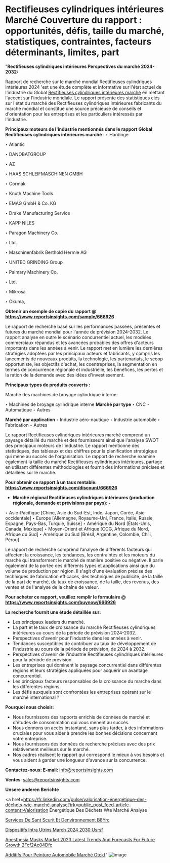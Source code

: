 # Rectifieuses cylindriques intérieures Marché Couverture du rapport : opportunités, défis, taille du marché, statistiques, contraintes, facteurs déterminants, limites, part

 "<strong>Rectifieuses cylindriques intérieures Perspectives du marché 2024-2032:</strong>

Rapport de recherche sur le marché mondial Rectifieuses cylindriques intérieures 2024 'est une étude complète et informative sur l'état actuel de l'industrie du Global <a href=https://www.reportsinsights.com/sample/666926>Rectifieuses cylindriques intérieures marché</a> en mettant l'accent sur l'industrie mondiale. Le rapport présente des statistiques clés sur l'état du marché des Rectifieuses cylindriques intérieures fabricants du marché mondial et constitue une source précieuse de conseils et d'orientation pour les entreprises et les particuliers intéressés par l'industrie.

<strong>Principaux moteurs de l'industrie mentionnés dans le rapport Global Rectifieuses cylindriques intérieures marché</strong> :
‣ Hardinge

‣ Atlantic

‣ DANOBATGROUP

‣ AZ

‣ HAAS SCHLEIFMASCHINEN GMBH

‣ Cormak

‣ Knuth Machine Tools

‣ EMAG GmbH & Co. KG

‣ Drake Manufacturing Service

‣ KAPP NILES

‣ Paragon Machinery Co.

‣ Ltd.

‣ Maschinenfabrik Berthold Hermle AG

‣ UNITED GRINDING Group

‣ Palmary Machinery Co.

‣ Ltd.

‣ Mikrosa

‣ Okuma,

<strong>Obtenir un exemple de copie du rapport @ <a href=https://www.reportsinsights.com/sample/666926>https://www.reportsinsights.com/sample/666926</a></strong>

Le rapport de recherche basé sur les performances passées, présentes et futures du marché mondial pour l'année de prévision 2024-2032. Le rapport analyse en outre le scénario concurrentiel actuel, les modèles commerciaux répandus et les avancées probables des offres d'acteurs importants dans les années à venir. Le rapport met en lumière les dernières stratégies adoptées par les principaux acteurs et fabricants, y compris les lancements de nouveaux produits, la technologie, les partenariats, le scoop opportuniste, les objectifs d'achat, les coentreprises, la segmentation en termes de concurrence régionale et industrielle, les bénéfices, les pertes et la ration de la demande avec des idées d'investissement.

<strong>Principaux types de produits couverts :</strong>

Marché des machines de broyage cylindrique interne:

‣  Machines de broyage cylindrique interne <strong> Marché <strong> par type </strong> </strong>
‣ CNC
‣ Automatique
‣ Autres

<strong>Marché par application </strong>
‣ Industrie aéro-nautique
‣ Industrie automobile
‣ Fabrication
‣ Autres

Le rapport Rectifieuses cylindriques intérieures marché comprend un paysage détaillé du marché et des fournisseurs ainsi que l'analyse SWOT des principaux moteurs de l'industrie. Le rapport mentionne des statistiques, des tableaux et des chiffres pour la planification stratégique qui mène au succès de l'organisation. Le rapport de recherche examine également la taille du marché Rectifieuses cylindriques intérieures, partage en utilisant différentes méthodologies et fournit des informations précises et détaillées sur le marché.

<strong>Pour obtenir ce rapport à un taux rentable: <a href=https://www.reportsinsights.com/discount/666926>https://www.reportsinsights.com/discount/666926</a></strong>
<ul>
  <li><strong>Marché régional Rectifieuses cylindriques intérieures (production régionale, demande et prévisions par pays): -</strong></li>
</ul>
‣ Asie-Pacifique [Chine, Asie du Sud-Est, Inde, Japon, Corée, Asie occidentale]
‣ Europe [Allemagne, Royaume-Uni, France, Italie, Russie, Espagne, Pays-Bas, Turquie, Suisse]
‣ Amérique du Nord [États-Unis, Canada, Mexique]
‣ Moyen-Orient et Afrique [CCG, Afrique du Nord, Afrique du Sud]
‣ Amérique du Sud [Brésil, Argentine, Colombie, Chili, Pérou]

Le rapport de recherche comprend l’analyse de différents facteurs qui affectent la croissance, les tendances, les contraintes et les moteurs du marché qui transforment le marché de manière positive ou négative. Il parle également de la portée des différents types et applications ainsi que du volume de production par région. Il s'agit d'une évaluation précise des techniques de fabrication efficaces, des techniques de publicité, de la taille de la part de marché, du taux de croissance, de la taille, des revenus, des ventes et de l'analyse de la chaîne de valeur.

<strong>Pour acheter ce rapport, veuillez remplir le formulaire @   <a href=https://www.reportsinsights.com/buynow/666926>https://www.reportsinsights.com/buynow/666926</a></strong>

<strong>La recherche fournit une étude détaillée sur:</strong>
<ul>
  <li>Les principaux leaders du marché.</li>
  <li>La part et le taux de croissance du marché Rectifieuses cylindriques intérieures au cours de la période de prévision 2024-2032.</li>
  <li>Perspectives d'avenir pour l'industrie dans les années à venir.</li>
  <li>Tendances susceptibles de contribuer au taux de développement de l'industrie au cours de la période de prévision, de 2024 à 2032.</li>
  <li>Perspectives d'avenir de l'industrie Rectifieuses cylindriques intérieures pour la période de prévision.</li>
  <li>Les entreprises qui dominent le paysage concurrentiel dans différentes régions et leurs stratégies appliquées pour acquérir un avantage concurrentiel.</li>
  <li>Les principaux facteurs responsables de la croissance du marché dans les différentes régions.</li>
  <li>Les défis auxquels sont confrontées les entreprises opérant sur le marché international ?</li>
</ul>
<strong>Pourquoi nous choisir:</strong>
<ul>
  <li>Nous fournissons des rapports enrichis de données de marché et d'études de consommation qui vous mènent au succès.</li>
  <li>Nous donnons un accès instantané, sans plus tarder, à des informations cruciales pour vous aider à prendre les bonnes décisions concernant votre entreprise.</li>
  <li>Nous fournissons des données de recherche précises avec des prix relativement meilleurs sur le marché.</li>
  <li>Nos cadres réalisent le rapport qui correspond le mieux à vos besoins et vous aident à garder une longueur d'avance sur la concurrence.</li>
</ul>
<strong>Contactez-nous:
</strong><strong>E-mail:</strong> <a href=mailto:info@reportsinsights.com>info@reportsinsights.com</a>

<strong>Ventes</strong>: <a href=mailto:sales@reportsinsights.com>sales@reportsinsights.com</a>

<strong>Unsere anderen Berichte</strong>

<a href=https://fr.linkedin.com/pulse/valorisation-énergétique-des-déchets-wte-marché-analyse?trk=public_post_feed-article-content>Valorisation Énergétique Des Déchets Wte Marché Analyse</a>

<a href=https://www.linkedin.com/pulse/services-de-sant%C3%A9-s%C3%A9curit%C3%A9-et-denvironnement-b8yrc/>Services De Sant Scurit Et Denvironnement B8Yrc</a>

<a href=https://www.linkedin.com/pulse/dispositifs-intra-ut%C3%A9rins-march%C3%A9-2024-2030-usrsf/>Dispositifs Intra Utrins March 2024 2030 Usrsf</a>

<a href=https://medium.com/@d7298290/anesthesia-masks-market-2023-latest-trends-and-forecasts-for-future-growth-2fcf2ac04dfc>Anesthesia Masks Market 2023 Latest Trends And Forecasts For Future Growth 2Fcf2Ac04Dfc</a>

<a href=https://fr.linkedin.com/pulse/additifs-pour-peinture-automobile-marché-otckf/>Additifs Pour Peinture Automobile Marché Otckf</a>"
![image](https://github.com/daminid12/RImarketgrowth/assets/158430485/6f0af019-41bf-4950-8ed8-733ce6a090d8)
